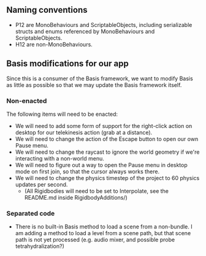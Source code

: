 ﻿## Naming conventions

- P12 are MonoBehaviours and ScriptableObjects, including serializable structs and enums referenced by MonoBehaviours and ScriptableObjects.
- H12 are non-MonoBehaviours.

## Basis modifications for our app

Since this is a consumer of the Basis framework, we want to modify Basis as little as possible so that we may update the Basis
framework itself.

### Non-enacted

The following items will need to be enacted:
- We will need to add some form of support for the right-click action on desktop for our telekinesis action (grab at a distance).
- We will need to change the action of the Escape button to open our own Pause menu.
- We will need to change the raycast to ignore the world geometry if we're interacting with a non-world menu.
- We will need to figure out a way to open the Pause menu in desktop mode on first join, so that the cursor always works there.
- We will need to change the physics timestep of the project to 60 physics updates per second.
  - (All Rigidbodies will need to be set to Interpolate, see the README.md inside RigidbodyAdditions/)

### Separated code

- There is no built-in Basis method to load a scene from a non-bundle. I am adding a method to load a level from a scene path,
  but that scene path is not yet processed (e.g. audio mixer, and possible probe tetrahydralization?)
